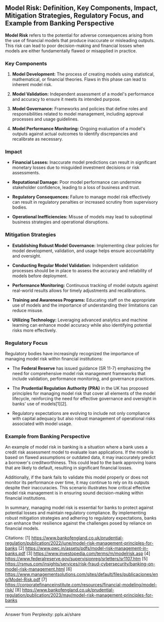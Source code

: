 ## Model Risk: Definition, Key Components, Impact, Mitigation Strategies, Regulatory Focus, and Example from Banking Perspective

**Model Risk** refers to the potential for adverse consequences arising from the use of financial models that produce inaccurate or misleading outputs. This risk can lead to poor decision-making and financial losses when models are either fundamentally flawed or misapplied in practice.

### Key Components

1. **Model Development:** The process of creating models using statistical, mathematical, or financial theories. Flaws in this phase can lead to inherent model risk.

2. **Model Validation:** Independent assessment of a model's performance and accuracy to ensure it meets its intended purpose.

3. **Model Governance:** Frameworks and policies that define roles and responsibilities related to model management, including approval processes and usage guidelines.

4. **Model Performance Monitoring:** Ongoing evaluation of a model's outputs against actual outcomes to identify discrepancies and recalibrate as necessary.

### Impact

- **Financial Losses:** Inaccurate model predictions can result in significant monetary losses due to misguided investment decisions or risk assessments.

- **Reputational Damage:** Poor model performance can undermine stakeholder confidence, leading to a loss of business and trust.

- **Regulatory Consequences:** Failure to manage model risk effectively can result in regulatory penalties or increased scrutiny from supervisory bodies.

- **Operational Inefficiencies:** Misuse of models may lead to suboptimal business strategies and operational disruptions.

### Mitigation Strategies

- **Establishing Robust Model Governance:** Implementing clear policies for model development, validation, and usage helps ensure accountability and oversight.

- **Conducting Regular Model Validation:** Independent validation processes should be in place to assess the accuracy and reliability of models before deployment.

- **Performance Monitoring:** Continuous tracking of model outputs against real-world results allows for timely adjustments and recalibrations.

- **Training and Awareness Programs:** Educating staff on the appropriate use of models and the importance of understanding their limitations can reduce misuse.

- **Utilizing Technology:** Leveraging advanced analytics and machine learning can enhance model accuracy while also identifying potential risks more effectively.

### Regulatory Focus

Regulatory bodies have increasingly recognized the importance of managing model risk within financial institutions:

- The **Federal Reserve** has issued guidance (SR 11-7) emphasizing the need for comprehensive model risk management frameworks that include validation, performance monitoring, and governance practices.

- The **Prudential Regulation Authority (PRA)** in the UK has proposed principles for managing model risk that cover all elements of the model lifecycle, reinforcing the need for effective governance and oversight in banks' use of models[1][2].

- Regulatory expectations are evolving to include not only compliance with capital adequacy but also robust management of operational risks associated with model usage.

### Example from Banking Perspective

An example of model risk in banking is a situation where a bank uses a credit risk assessment model to evaluate loan applications. If the model is based on flawed assumptions or outdated data, it may inaccurately predict a borrower's creditworthiness. This could lead to the bank approving loans that are likely to default, resulting in significant financial losses. 

Additionally, if the bank fails to validate this model properly or does not monitor its performance over time, it may continue to rely on its outputs despite their inaccuracies. This scenario illustrates how critical effective model risk management is in ensuring sound decision-making within financial institutions. 

In summary, managing model risk is essential for banks to protect against potential losses and maintain regulatory compliance. By implementing robust mitigation strategies and adhering to regulatory expectations, banks can enhance their resilience against the challenges posed by reliance on financial models.

Citations:
[1] https://www.bankofengland.co.uk/prudential-regulation/publication/2022/june/model-risk-management-principles-for-banks
[2] https://www.pwc.in/assets/pdfs/model-risk-management-in-banks.pdf
[3] https://www.investopedia.com/terms/m/modelrisk.asp
[4] https://www.federalreserve.gov/supervisionreg/srletters/sr1107.htm
[5] https://rsmus.com/insights/services/risk-fraud-cybersecurity/banking-on-model-risk-management.html
[6] https://www.managementsolutions.com/sites/default/files/publicaciones/eng/Model-Risk.pdf
[7] https://corporatefinanceinstitute.com/resources/financial-modeling/model-risk/
[8] https://www.bankofengland.co.uk/prudential-regulation/publication/2023/may/model-risk-management-principles-for-banks

---
Answer from Perplexity: pplx.ai/share
